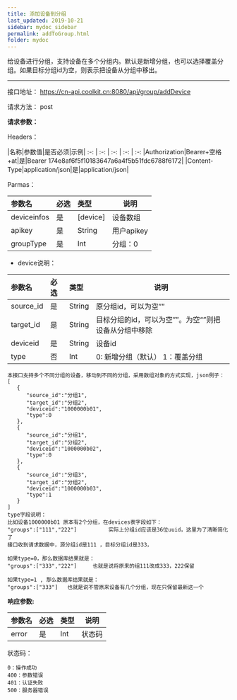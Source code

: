 ```yaml
---
title: 添加设备到分组
last_updated: 2019-10-21
sidebar: mydoc_sidebar
permalink: addToGroup.html
folder: mydoc
---
```


给设备进行分组，支持设备在多个分组内。默认是新增分组，也可以选择覆盖分组。如果目标分组id为空，则表示把设备从分组中移出。


---

接口地址： https://cn-api.coolkit.cn:8080/api/group/addDevice

请求方法： post

**请求参数：**

Headers：

|名称|参数值|是否必须|示例|
:-: | :-: | :-: | :-: | :-:
|Authorization|Bearer+空格+at|是|Bearer 174e8af6f5f10183647a6a4f5b51fdc6788f6172|
|Content-Type|application/json|是|application/json|

Parmas：

|参数名|必选|类型|说明|
|:----    |:---|:----- |-----   |
|deviceinfos |是  |[device] | 设备数组 |
|apikey |是  |String | 用户apikey  |
|groupType |是  |Int | 分组：0  |

- device说明：

|参数名|必选|类型|说明|
|:----    |:---|:----- |-----   |
|source_id |是  |String | 原分组id，可以为空”” |
|target_id |是  |String | 目标分组的id，可以为空””。为空“”则把设备从分组中移除 |
|deviceid |是  |String | 设备id |
|type |否  |Int | 0:    新增分组（默认）  1：覆盖分组 |

```	
本接口支持多个不同分组的设备，移动到不同的分组，采用数组对象的方式实现，json例子：
[
   {
      "source_id":"分组1",
      "target_id":"分组2",
      "deviceid":"1000000b01",
      "type":0
   },
   {
      "source_id":"分组1",
      "target_id":"分组2",
      "deviceid":"1000000b02",
      "type":0
   },
   {
      "source_id":"分组3",
      "target_id":"分组2",
      "deviceid":"1000000b03",
      "type":1
   }
]
type字段说明：
比如设备1000000b01 原本有2个分组，在devices表字段如下：
"groups":["111","222"]          实际上分组id应该是36位uuid，这里为了清晰简化了
接口收到请求数据中，源分组id是111 ，目标分组id是333，

如果type=0，那么数据库结果就是：
"groups":["333","222"]     也就是说将原来的组111改成333，222保留

如果type=1 , 那么数据库结果就是：
"groups":["333"]   也就是说不管原来设备有几个分组，现在只保留最新这一个
```

**响应参数:**

|参数名|必选|类型|说明|
|:----    |:---|:----- |-----   |
|error |是  |Int | 状态码  |

状态码：

    0：操作成功
    400：参数错误
    401：认证失败
    500：服务器错误